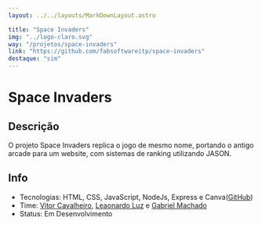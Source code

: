 ```yaml
---
layout: ../../layouts/MarkDownLayout.astro

title: "Space Invaders"
img: "../logo-claro.svg"
way: "/projetos/space-invaders"
link: "https://github.com/fabsoftwareitp/space-invaders"
destaque: "sim"
---
```


# Space Invaders

## Descrição

O projeto Space Invaders replica o jogo de mesmo nome, portando o antigo arcade para um website, com
sistemas de ranking utilizando JASON.

## Info

- Tecnologias: HTML, CSS, JavaScript, NodeJs, Express e Canva([GitHub](https://github.com/fabsoftwareitp/space-invaders)) 
- Time: [Vitor Cavalheiro](/membros/vitor-cavalheiro), [Leaonardo Luz](/membros/leonardo-luz) e [Gabriel Machado](/membros/gabriel-machado)
- Status: Em Desenvolvimento